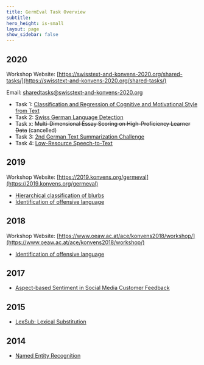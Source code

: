 ```yaml
---
title: GermEval Task Overview
subtitle:
hero_height: is-small
layout: page
show_sidebar: false
---
```


## 2020

Workshop Website: [https://swisstext-and-konvens-2020.org/shared-tasks/](https://swisstext-and-konvens-2020.org/shared-tasks/)

Email: sharedtasks@swisstext-and-konvens-2020.org 

* Task 1: [Classification and Regression of Cognitive and Motivational Style from Text](https://www.inf.uni-hamburg.de/en/inst/ab/lt/resources/data/germeval-2020-cognitive-motive.html)
* Task 2: [Swiss German Language Detection](https://sites.google.com/view/gswid2020)
* Task x: ~~Multi-Dimensional Essay Scoring on High-Proficiency Learner Data~~ (cancelled)
* Task 3: [2nd German Text Summarization Challenge](https://swisstext-and-konvens-2020.org/2nd-german-text-summarization-challenge/)
* Task 4: [Low-Resource Speech-to-Text](https://swisstext-and-konvens-2020.org/low-resource-speech-to-text/)

## 2019

Workshop Website: [https://2019.konvens.org/germeval](https://2019.konvens.org/germeval)

* [Hierarchical classification of blurbs](https://competitions.codalab.org/competitions/20139)
* [Identification of offensive language](https://projects.fzai.h-da.de/iggsa/)

## 2018

Workshop Website: [https://www.oeaw.ac.at/ace/konvens2018/workshop/](https://www.oeaw.ac.at/ace/konvens2018/workshop/)

* [Identification of offensive language](https://projects.fzai.h-da.de/iggsa/germeval-2018/)

## 2017

* [Aspect-based Sentiment in Social Media Customer Feedback](https://sites.google.com/view/germeval2017-absa/home)

## 2015

* [LexSub: Lexical Substitution](https://sites.google.com/site/germeval2015/)

## 2014

* [Named Entity Recognition](https://sites.google.com/site/germeval2014ner/)
